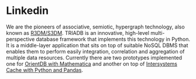 # Linkedin

We are the pioneers of associative, semiotic, hypergraph technology, also known as [R3DM/S3DM][3]. TRIADB is an innovative, high-level multi-perspective database framework that implements this technology in Python. It is a middle-layer application that sits on top of suitable NoSQL DBMS that enables them to perform easily integration, correlation and aggregation of multiple data resources. Currently there are two prototypes implemented one for [OrientDB with Mathematica][1] and another on top of [Intersystems Cache with Python and Pandas][2].

[1]: https://healiseu.github.io/r3dm_project/post000109/
[2]: https://community.intersystems.com/post/triadb-associative-semiotic-hypergraph-database-framework-intersystems-cache-python-pandas
[3]: http://healis.eu/r3dm_project/post000107/
